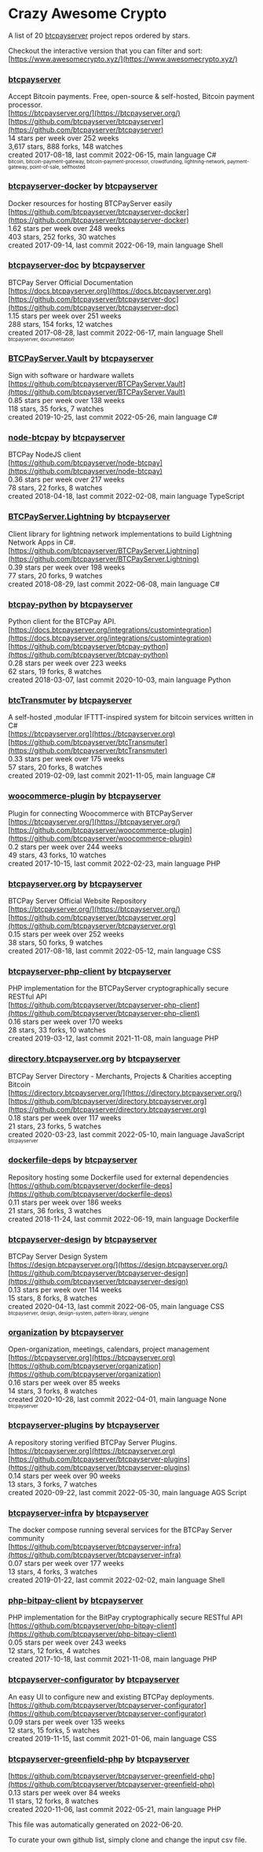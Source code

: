 # Crazy Awesome Crypto
A list of 20 [btcpayserver](https://github.com/btcpayserver) project repos ordered by stars.  

Checkout the interactive version that you can filter and sort: 
[https://www.awesomecrypto.xyz/](https://www.awesomecrypto.xyz/)  


### [btcpayserver](https://github.com/btcpayserver/btcpayserver)  
Accept Bitcoin payments. Free, open-source & self-hosted, Bitcoin payment processor.   
[https://btcpayserver.org/](https://btcpayserver.org/)  
[https://github.com/btcpayserver/btcpayserver](https://github.com/btcpayserver/btcpayserver)  
14 stars per week over 252 weeks  
3,617 stars, 888 forks, 148 watches  
created 2017-08-18, last commit 2022-06-15, main language C#  
<sub><sup>bitcoin, bitcoin-payment-gateway, bitcoin-payment-processor, crowdfunding, lightning-network, payment-gateway, point-of-sale, selfhosted</sup></sub>


### [btcpayserver-docker](https://github.com/btcpayserver/btcpayserver-docker) by [btcpayserver](https://github.com/btcpayserver)  
Docker resources for hosting BTCPayServer easily  
[https://github.com/btcpayserver/btcpayserver-docker](https://github.com/btcpayserver/btcpayserver-docker)  
1.62 stars per week over 248 weeks  
403 stars, 252 forks, 30 watches  
created 2017-09-14, last commit 2022-06-19, main language Shell  


### [btcpayserver-doc](https://github.com/btcpayserver/btcpayserver-doc) by [btcpayserver](https://github.com/btcpayserver)  
BTCPay Server Official Documentation  
[https://docs.btcpayserver.org](https://docs.btcpayserver.org)  
[https://github.com/btcpayserver/btcpayserver-doc](https://github.com/btcpayserver/btcpayserver-doc)  
1.15 stars per week over 251 weeks  
288 stars, 154 forks, 12 watches  
created 2017-08-28, last commit 2022-06-17, main language Shell  
<sub><sup>btcpayserver, documentation</sup></sub>


### [BTCPayServer.Vault](https://github.com/btcpayserver/BTCPayServer.Vault) by [btcpayserver](https://github.com/btcpayserver)  
Sign with software or hardware wallets  
[https://github.com/btcpayserver/BTCPayServer.Vault](https://github.com/btcpayserver/BTCPayServer.Vault)  
0.85 stars per week over 138 weeks  
118 stars, 35 forks, 7 watches  
created 2019-10-25, last commit 2022-05-26, main language C#  


### [node-btcpay](https://github.com/btcpayserver/node-btcpay) by [btcpayserver](https://github.com/btcpayserver)  
BTCPay NodeJS client  
[https://github.com/btcpayserver/node-btcpay](https://github.com/btcpayserver/node-btcpay)  
0.36 stars per week over 217 weeks  
78 stars, 22 forks, 8 watches  
created 2018-04-18, last commit 2022-02-08, main language TypeScript  


### [BTCPayServer.Lightning](https://github.com/btcpayserver/BTCPayServer.Lightning) by [btcpayserver](https://github.com/btcpayserver)  
Client library for lightning network implementations to build Lightning Network Apps in C#.  
[https://github.com/btcpayserver/BTCPayServer.Lightning](https://github.com/btcpayserver/BTCPayServer.Lightning)  
0.39 stars per week over 198 weeks  
77 stars, 20 forks, 9 watches  
created 2018-08-29, last commit 2022-06-08, main language C#  


### [btcpay-python](https://github.com/btcpayserver/btcpay-python) by [btcpayserver](https://github.com/btcpayserver)  
Python client for the BTCPay API.  
[https://docs.btcpayserver.org/integrations/customintegration](https://docs.btcpayserver.org/integrations/customintegration)  
[https://github.com/btcpayserver/btcpay-python](https://github.com/btcpayserver/btcpay-python)  
0.28 stars per week over 223 weeks  
62 stars, 19 forks, 8 watches  
created 2018-03-07, last commit 2020-10-03, main language Python  


### [btcTransmuter](https://github.com/btcpayserver/btcTransmuter) by [btcpayserver](https://github.com/btcpayserver)  
A self-hosted ,modular IFTTT-inspired system for bitcoin services written in C#  
[https://btcpayserver.org](https://btcpayserver.org)  
[https://github.com/btcpayserver/btcTransmuter](https://github.com/btcpayserver/btcTransmuter)  
0.33 stars per week over 175 weeks  
57 stars, 20 forks, 8 watches  
created 2019-02-09, last commit 2021-11-05, main language C#  


### [woocommerce-plugin](https://github.com/btcpayserver/woocommerce-plugin) by [btcpayserver](https://github.com/btcpayserver)  
Plugin for connecting Woocommerce with BTCPayServer  
[https://btcpayserver.org/](https://btcpayserver.org/)  
[https://github.com/btcpayserver/woocommerce-plugin](https://github.com/btcpayserver/woocommerce-plugin)  
0.2 stars per week over 244 weeks  
49 stars, 43 forks, 10 watches  
created 2017-10-15, last commit 2022-02-23, main language PHP  


### [btcpayserver.org](https://github.com/btcpayserver/btcpayserver.org) by [btcpayserver](https://github.com/btcpayserver)  
BTCPay Server Official Website Repository   
[https://btcpayserver.org/](https://btcpayserver.org/)  
[https://github.com/btcpayserver/btcpayserver.org](https://github.com/btcpayserver/btcpayserver.org)  
0.15 stars per week over 252 weeks  
38 stars, 50 forks, 9 watches  
created 2017-08-18, last commit 2022-05-12, main language CSS  


### [btcpayserver-php-client](https://github.com/btcpayserver/btcpayserver-php-client) by [btcpayserver](https://github.com/btcpayserver)  
PHP implementation for the BTCPayServer cryptographically secure RESTful API  
[https://github.com/btcpayserver/btcpayserver-php-client](https://github.com/btcpayserver/btcpayserver-php-client)  
0.16 stars per week over 170 weeks  
28 stars, 33 forks, 10 watches  
created 2019-03-12, last commit 2021-11-08, main language PHP  


### [directory.btcpayserver.org](https://github.com/btcpayserver/directory.btcpayserver.org) by [btcpayserver](https://github.com/btcpayserver)  
BTCPay Server Directory - Merchants, Projects & Charities accepting Bitcoin  
[https://directory.btcpayserver.org/](https://directory.btcpayserver.org/)  
[https://github.com/btcpayserver/directory.btcpayserver.org](https://github.com/btcpayserver/directory.btcpayserver.org)  
0.18 stars per week over 117 weeks  
21 stars, 23 forks, 5 watches  
created 2020-03-23, last commit 2022-05-10, main language JavaScript  
<sub><sup>btcpayserver</sup></sub>


### [dockerfile-deps](https://github.com/btcpayserver/dockerfile-deps) by [btcpayserver](https://github.com/btcpayserver)  
Repository hosting some Dockerfile used for external dependencies  
[https://github.com/btcpayserver/dockerfile-deps](https://github.com/btcpayserver/dockerfile-deps)  
0.11 stars per week over 186 weeks  
21 stars, 36 forks, 3 watches  
created 2018-11-24, last commit 2022-06-19, main language Dockerfile  


### [btcpayserver-design](https://github.com/btcpayserver/btcpayserver-design) by [btcpayserver](https://github.com/btcpayserver)  
BTCPay Server Design System  
[https://design.btcpayserver.org/](https://design.btcpayserver.org/)  
[https://github.com/btcpayserver/btcpayserver-design](https://github.com/btcpayserver/btcpayserver-design)  
0.13 stars per week over 114 weeks  
15 stars, 8 forks, 8 watches  
created 2020-04-13, last commit 2022-06-05, main language CSS  
<sub><sup>btcpayserver, design, design-system, pattern-library, uiengine</sup></sub>


### [organization](https://github.com/btcpayserver/organization) by [btcpayserver](https://github.com/btcpayserver)  
Open-organization, meetings, calendars, project management  
[https://btcpayserver.org](https://btcpayserver.org)  
[https://github.com/btcpayserver/organization](https://github.com/btcpayserver/organization)  
0.16 stars per week over 85 weeks  
14 stars, 3 forks, 8 watches  
created 2020-10-28, last commit 2022-04-01, main language None  
<sub><sup>btcpayserver</sup></sub>


### [btcpayserver-plugins](https://github.com/btcpayserver/btcpayserver-plugins) by [btcpayserver](https://github.com/btcpayserver)  
A repository storing verified BTCPay Server Plugins.  
[https://btcpayserver.org](https://btcpayserver.org)  
[https://github.com/btcpayserver/btcpayserver-plugins](https://github.com/btcpayserver/btcpayserver-plugins)  
0.14 stars per week over 90 weeks  
13 stars, 3 forks, 7 watches  
created 2020-09-22, last commit 2022-05-30, main language AGS Script  


### [btcpayserver-infra](https://github.com/btcpayserver/btcpayserver-infra) by [btcpayserver](https://github.com/btcpayserver)  
The docker compose running several services for the BTCPay Server community  
[https://github.com/btcpayserver/btcpayserver-infra](https://github.com/btcpayserver/btcpayserver-infra)  
0.07 stars per week over 177 weeks  
13 stars, 4 forks, 3 watches  
created 2019-01-22, last commit 2022-02-02, main language Shell  


### [php-bitpay-client](https://github.com/btcpayserver/php-bitpay-client) by [btcpayserver](https://github.com/btcpayserver)  
PHP implementation for the BitPay cryptographically secure RESTful API  
[https://github.com/btcpayserver/php-bitpay-client](https://github.com/btcpayserver/php-bitpay-client)  
0.05 stars per week over 243 weeks  
12 stars, 12 forks, 4 watches  
created 2017-10-18, last commit 2021-11-08, main language PHP  


### [btcpayserver-configurator](https://github.com/btcpayserver/btcpayserver-configurator) by [btcpayserver](https://github.com/btcpayserver)  
An easy UI to configure  new and existing BTCPay deployments.  
[https://github.com/btcpayserver/btcpayserver-configurator](https://github.com/btcpayserver/btcpayserver-configurator)  
0.09 stars per week over 135 weeks  
12 stars, 15 forks, 5 watches  
created 2019-11-15, last commit 2021-01-06, main language CSS  


### [btcpayserver-greenfield-php](https://github.com/btcpayserver/btcpayserver-greenfield-php) by [btcpayserver](https://github.com/btcpayserver)  
  
[https://github.com/btcpayserver/btcpayserver-greenfield-php](https://github.com/btcpayserver/btcpayserver-greenfield-php)  
0.13 stars per week over 84 weeks  
11 stars, 12 forks, 8 watches  
created 2020-11-06, last commit 2022-05-21, main language PHP  


This file was automatically generated on 2022-06-20.  

To curate your own github list, simply clone and change the input csv file.  